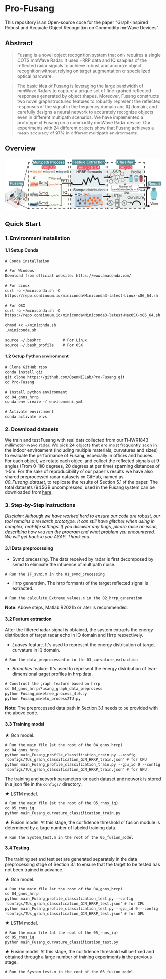 # Pro-Fusang
 This repository is an Open-source code for the paper "Graph-inspired Robust and Accurate Object Recognition on Commodity mmWave Devices". 
 

## Abstract
>Fusang is a novel object recognition system that only requires a single COTS mmWave Radar. It uses HRRP data and IQ 
samples of the reflected radar signals to achieve robust and accurate object recognition without relying on target augmentation 
or specialized optical hardware.

>The basic idea of Fusang is leveraging the large bandwidth of mmWave Radars to capture a unique set of fine-grained reflected responses generated by object shapes. Moreover, Fusang constructs two novel graphstructured features to robustly represent the reflected responses of
the signal in the frequency domain and IQ domain, and carefully designs a neural network to accurately recognize objects even in
different multipath scenarios. We have implemented a prototype of Fusang on a commodity mmWave Radar device. Our experiments with 24 different objects show that Fusang achieves a mean accuracy  of 97% in different multipath environments.

## Overview
![overview](./overview.png)

## Quick Start

### 1. Environment installation

#### 1.1 Setup Conda
```
# Conda installation

# For Windows
Download from official website: https://www.anaconda.com/

# For Linux
curl -o ~/miniconda.sh -O https://repo.continuum.io/miniconda/Miniconda3-latest-Linux-x86_64.sh

# For OSX
curl -o ~/miniconda.sh -O https://repo.continuum.io/miniconda/Miniconda3-latest-MacOSX-x86_64.sh

chmod +x ~/miniconda.sh    
./miniconda.sh  

source ~/.bashrc          # For Linux
source ~/.bash_profile    # For OSX
```

#### 1.2 Setup Python environment
```
# Clone GitHub repo
conda install git
git clone https://github.com/OpenNISLab/Pro-Fusang.git
cd Pro-Fusang

# Install python environment
cd 04_gnns_hrrp
conda env create -f environment.yml   

# Activate environment
conda activate envs
```

### 2. Download datasets 
We train and test Fusang with real data collected from our Ti-IWR1843 millimeter-wave radar. 
We pick 24 objects that are most frequently seen in the indoor environment (including multiple materials, 
curvatures and sizes) to evaluate the performance of Fusang, especially in offices and houses.
For each object, we rotate each object and collect the reflected signals at 9 angles (From
0-180 degrees, 20 degrees at per time) spanning distances of 1-5m. 
For the sake of reproducibility of our paper's results, we have also shared preprocessed radar datasets on GitHub, 
named as *00_Fusang_dataset*, to replicate the results of Section 5.1 of the paper.
The total datasets (94.5GB uncompressed) used in the Fusang system can be downloaded from
[here](https://1drv.ms/u/s!AuVCef5KAvp_gQf8LDiXAiQEQ_dZ?e=vMbTm9 "All raw data").

### 3. Step-by-Step Instructions
*Disclaim: Although we have worked hard to ensure our code are robust, our tool remains a research 
prototype. It can still have glitches when using in complex, real-life settings. If you discover any bugs, 
please raise an issue, describing how you ran the program and what problem you encountered. 
We will get back to you ASAP. Thank you.*

#### 3.1 Data preprocessing
* Svmd precessing. The data received by radar is first decomposed by svmd to eliminate the influence of multipath noise.
```
# Run the IF_svmd.m in the 01_svmd_precessing
```
* Hrrp generation. The hrrp formants of the target reflected signal is extracted.
```
# Run the calculate_Extreme_values.m in the 02_hrrp_generation
```
**Note**: Above steps, Matlab R2021b or later is recommended.

#### 3.2 Feature extraction
After the filtered radar signal is obtained, the system extracts the energy distribution of target 
radar echo in IQ domain and Hrrp respectively.
* *Leaves* feature. It's used to represent the energy distribution of target curvature in IQ domain.
```
# Run the data_preprocessed.m in the 03_curvature_extraction
```
* *Branches* feature. It's used to represent the energy distribution of two-dimensional target profiles in hrrp data.
```
# Construct the graph feature based on hrrp
cd 04_gnns_hrrp/Fusang_graph_data_preprocess
python Fusang_maketree_process_4.0.py
python Fusang_maketu_process2TU.py
```
**Note**: The preprocessed data path in Section 3.1 needs to be provided with the above code.

#### 3.3 Training model
&#9733; Gcn model.
```
# Run the main file (at the root of the 04_gnns_hrrp)
cd 04_gnns_hrrp
python main_Fusang_profile_classification_train.py --config 'configs/TUs_graph_classification_GCN_HRRP_train.json' # for CPU
python main_Fusang_profile_classification_train.py --gpu_id 0 --config 'configs/TUs_graph_classification_GCN_HRRP_train.json' # for GPU
```
The training and network parameters for each dataset and network is stored in a json file in the `configs/` directory.

&#9733; LSTM model.
```
# Run the main file (at the root of the 05_rnns_iq)
cd 05_rnns_iq
python main_Fusang_curvature_classification_train.py 
```

&#9733; Fusion model. At this stage, the confidence threshold of fusion module is determined by a large number 
of labeled training data.
```
# Run the System_test.m in the root of the 06_fusion_model
```


#### 3.4 Testing
The training set and test set are generated separately in the data preprocessing stage of Section 3.1 to ensure that the target 
to be tested has not been trained in advance.

&#9733; Gcn model.
```
# Run the main file (at the root of the 04_gnns_hrrp)
cd 04_gnns_hrrp
python main_Fusang_profile_classification_test.py --config 'configs/TUs_graph_classification_GCN_HRRP_test.json' # for CPU
python main_Fusang_profile_classification_test.py --gpu_id 0 --config 'configs/TUs_graph_classification_GCN_HRRP_test.json' # for GPU
```

&#9733; LSTM model.
```
# Run the main file (at the root of the 05_rnns_iq)
cd 05_rnns_iq
python main_Fusang_curvature_classification_test.py 
```

&#9733; Fusion model. At this stage, the confidence threshold will be fixed and obtained through 
a large number of training experiments in the previous stage.
```
# Run the System_test.m in the root of the 06_fusion_model
```
